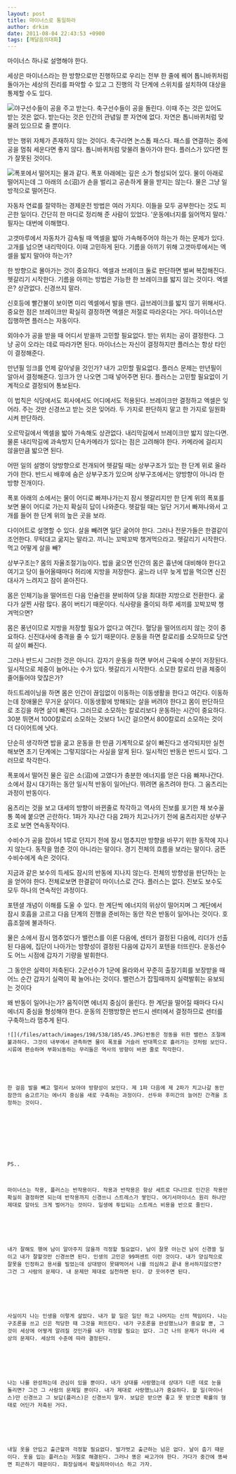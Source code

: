```yaml
---
layout: post
title: 마이너스로 통일하라
author: drkim
date: 2011-08-04 22:43:53 +0900
tags: [깨달음의대화]
---
```

  
마이너스 하나로 설명해야 한다. 




  세상은 마이너스라는 한 방향으로만 진행하므로 우리는 전부 한 줄에 꿰어 톱니바퀴처럼 돌아가는 세상의 진리를 파악할 수 있고 그 진행의 각 단계에 스위치를 설치하여 대상을 통제할 수도 있다.






 ![](/files/attach/images/198/538/185/46.JPG)야구선수들이 공을 주고 받는다. 축구선수들이 공을 돌린다. 이때 주는 것은 있어도 받는 것은 없다. 받는다는 것은 인간의 관념일 뿐 자연에 없다. 자연은 톱니바퀴처럼 맞물려 있으므로 줄 뿐이다. 



받는 행위 자체가 존재하지 않는 것이다. 축구라면 논스톱 패스다. 패스를 연결하는 중에 공을 멈춰 세운다면 좋지 않다. 톱니바퀴처럼 맞물려 돌아가야 한다. 플러스가 있다면 뭔가 잘못된 것이다. 



 ![](/files/attach/images/198/538/185/47.jpg)폭포에서 떨어지는 물과 같다. 폭포 아래에는 깊은 소가 형성되어 있다. 물이 아래로 떨어지는데 그 아래의 소(沼)가 손을 벌리고 공손하게 물을 받지는 않는다. 물은 그냥 일방적으로 떨어진다. 

자동차 연료를 절약하는 경제운전 방법은 여러 가지다. 이들을 모두 공부한다는 것도 피곤한 일이다. 간단히 한 마디로 정리해 준 사람이 있었다. '운동에너지를 잃어먹지 말라.' 필자는 대번에 이해했다. 

고갯마루에서 자동차가 감속될 때 엑셀을 밟아 가속해주어야 하는가 하는 문제가 있다. 고개를 넘으면 내리막이다. 이때 고민하게 된다. 기름을 아끼기 위해 고갯마루에서는 엑셀을 밟지 말아야 하는가? 

한 방향으로 몰아가는 것이 중요하다. 엑셀과 브레이크 둘로 판단하면 벌써 복잡해진다. 헷갈리기 시작한다. 기름을 아끼는 방법은 가능한 한 브레이크를 밟지 않는 것이다. 엑셀은? 상관없다. 신경쓰지 말라. 

신호등에 빨간불이 보이면 미리 엑셀에서 발을 뗀다. 급브레이크를 밟지 않기 위해서다. 중요한 점은 브레이크만 확실히 결정하면 엑셀은 저절로 따라온다는 거다. 마이너스만 집행하면 플러스는 자동이다. 



외야수가 공을 받을 때 어디서 받을까 고민할 필요없다. 받는 위치는 공이 결정한다. 그냥 공이 오라는 데로 따라가면 된다. 마이너스는 자신이 결정하지만 플러스는 항상 타인이 결정해준다. 




  만년필 잉크를 언제 갈아넣을 것인가? 내가 고민할 필요없다. 플러스 문제는 만년필이 알아서 결정해준다. 잉크가 안 나오면 그때 넣어주면 된다. 플러스는 고민할 필요없이 기계적으로 결정되어 통보된다.


이 법칙은 식당에서도 회사에서도 어디에서도 적용된다. 브레이크만 결정하고 엑셀은 잊어라. 주는 것만 신경쓰고 받는 것은 잊어라. 두 가지로 판단하지 말고 한 가지로 일원화 시켜 판단하라. 

오르막길에서 엑셀을 밟아 가속해도 상관없다. 내리막길에서 브레이크만 밟지 않는다면. 물론 내리막길에 과속방지 단속카메라가 있다는 점은 고려해야 한다. 카메라에 걸리지 않을만큼 밟으면 된다. 

어떤 일의 설명이 양방향으로 전개되어 헷갈릴 때는 상부구조가 있는 한 단계 위로 올라가야 한다. 반드시 배후에 숨은 상부구조가 있으며 상부구조에서는 양방향이 아니라 한 방향 전개이다. 



폭포 아래의 소에서는 물이 어디로 빠져나가는지 잠시 헷갈리지만 한 단계 위의 폭포를 보면 물이 어디로 가는지 확실히 답이 나와준다. 헷갈릴 때는 일단 거기서 빠져나와서 고개를 들어 한 단계 위의 높은 곳을 보라.

다이어트로 설명할 수 있다. 살을 빼려면 일단 굶어야 한다. 그러나 전문가들은 한결같이 조언한다. 무턱대고 굶지는 말라고. 끼니는 꼬박꼬박 챙겨먹으라고. 헷갈리기 시작한다. 먹고 어떻게 살을 빼? 

상부구조는? 몸의 자율조절기능이다. 밥을 굶으면 인간의 몸은 흉년에 대비해야 한다고 여기고 당이 들어올때마다 허리에 지방을 저장한다. 굶느라 너무 늦게 밥을 먹으면 신진대사가 느려지고 잠이 쏟아진다. 

몸은 인체기능을 떨어뜨린 다음 인슐린을 분비하여 당을 최대한 지방으로 전환한다. 굶다가 살찐 사람 많다. 몸이 버티기 때문이다. 식사량을 줄이되 하루 세끼를 꼬박꼬박 챙겨먹으면? 

몸은 풍년이므로 지방을 저장할 필요가 없다고 여긴다. 혈당을 떨어뜨리지 않는 것이 중요하다. 신진대사에 충격을 줄 수 있기 때문이다. 운동을 하면 칼로리를 소모하므로 당연히 살이 빠진다. 

그러나 반드시 그러한 것은 아니다. 갑자기 운동을 하면 부어서 근육에 수분이 저장된다. 일시적으로 체중이 늘어나는 수가 있다. 헷갈리기 시작한다. 소모한 칼로리 만큼 체중이 줄어들어야 맞잖은가? 

하드트레이닝을 하면 몸은 인간이 끊임없이 이동하는 이동생활을 한다고 여긴다. 이동하는데 장애물은 무거운 살이다. 이동생활에 방해되는 살을 버려야 한다고 몸이 판단하므로 조깅을 하면 살이 빠진다. 그러므로 소모하는 칼로리보다 운동하는 시간이 중요하다. 30분 뛰면서 1000칼로리 소모하는 것보다 1시간 걸으면서 800칼로리 소모하는 것이 더 다이어트에 낫다. 

단순히 생각하면 밥을 굶고 운동을 한 만큼 기계적으로 살이 빠진다고 생각되지만 실천해보면 초기 단계에는 그렇지않다는 사실을 알게 된다. 일시적인 반동은 반드시 있다. 그러므로 착각한다. 

폭포에서 떨어진 물은 깊은 소(沼)에 고였다가 충분한 에너지를 얻은 다음 빠져나간다. 소에서 잠시 대기하는 동안 일시적 반동이 일어난다. 뛰려면 움츠려야 한다. 그 움츠리는 과정이 반동이다. 

움츠리는 것을 보고 대세의 방향이 바뀐줄로 착각하고 역사의 진보를 포기한 채 보수꼴통 쪽에 붙으면 곤란하다. 1파가 지나간 다음 2파가 치고나가기 전에 움츠리지만 상부구조로 보면 연속동작이다. 

수비수가 공을 잡아서 1루로 던지기 전에 잠시 멈추지만 방향을 바꾸기 위한 동작에 지나지 않는다. 동작을 멈춘 것이 아니라는 말이다. 경기 전체의 흐름을 보라는 말이다. 굼뜬 수비수에게 속은 것이다. 

지금과 같은 보수의 득세도 잠시의 반동에 지나지 않는다. 전체의 방향성을 판단하는 눈을 얻어야 한다. 전체로보면 한결같이 마이너스로 간다. 플러스는 없다. 진보도 보수도 모두 하나의 연속적인 과정이다. 

포텐셜 개념이 이해를 도울 수 있다. 한 계단씩 에너지의 위상이 떨어지며 그 계단에서 잠시 호흡을 고르고 다음 단계의 진행을 준비하는 동안 작은 반동이 일어나는 것이다. 호흡조절에 불과하다. 




  물은 소에서 잠시 멈추었다가 밸런스를 이룬 다음에, 센터가 결정된 다음에, 리더가 선출된 다음에, 집단이 나아가는 방향성이 결정된 다음에 갑자기 포텐을 터뜨린다. 운동선수도 어느 시점에 갑자기 기량을 발휘한다.






  그 동안은 실력이 저축된다. 2군선수가 1군에 올라와서 꾸준히 출장기회를 보장받을 때 어느 순간 갑자기 실력이 확 늘어나는 것이다. 밸런스가 잡힐때까지 실력발휘는 유보되는 것이다 
  
  
  왜 반동이 일어나는가? 움직이면 에너지 중심이 쏠린다. 한 계단을 떨어질 때마다 다시 에너지 중심을 형성해야 한다. 운동의 진행방향은 반드시 센터에서 결정하므로 센터를 구축하느라 멈추게 된다. 
  
  
  
  
  
    ![](/files/attach/images/198/538/185/45.JPG)반동은 정동을 위한 밸런스 조절에 불과하다. 그것이 내부에서 관측하면 물이 폭포를 거슬러 반대쪽으로 흘러가는 것처럼 보인다. 시류에 편승하며 부화뇌동하는 무리들은 역사의 방향이 바뀐 줄로 착각한다. 
  
  
  
  
  
    한 걸음 발을 빼고 멀리서 보아야 방향성이 보인다. 제 1파 다음에 제 2파가 치고나갈 동안 잠깐의 숨고르기는 에너지 중심을 새로 구축하는 과정이다. 선두와 후미간의 늘어진 간격을 조정하는 것이다.
  
  
  
  
  
  
  
  
  
    PS..
  
  
  
    마이너스는 작용, 플러스는 반작용이다. 작용과 반작용은 항상 세트로 다니므로 인간은 작용만 확실히 결정하면 되는데 반작용까지 신경쓰니 스트레스가 쌓인다. 여기서마이너스 원리 하나만 제대로 알아도 크게 벌어가는 것이다. 일생에 투입되는 스트레스 비용을 반으로 줄인다.
  
  
  
  
  
  
    내가 잘해도 행여 남이 알아주지 않을까 걱정할 필요없다. 남이 잘못 아는건 남이 신경쓸 일이고 내가 잘할것만 신경쓰면 된다. 인생의 고민은 99퍼센트 이런 것이다. 내가 양심적으로 잘못을 인정하고 용서를 빌었는데 상대방이 못돼먹어서 나를 의심하고 끝내 용서하지않으면? 그건 그 사람의 문제다. 내 문제만 제대로 실천하면 된다. 걍 웃어주면 된다.
  
  
  
  
  
  
    사실이지 나는 인생을 이렇게 살았다. 내가 할 일은 일단 하고 나머지는 신의 책임이다. 나는 구조론을 쓰고 신은 적당한 때 그것을 퍼뜨린다. 내가 구조론을 완성했느냐가 중요할 뿐, 그것이 세상에 어떻게 알려질 것인가를 내가 걱정할 필요는 없다. 그건 나의 문제가 아니라 세상의 문제다. 세상의 수준에 따라 결정된다.
  
  
  
  
  
  
    나는 나를 완성하는데 관심이 있을 뿐이다. 내가 상대를 사랑했는데 상대가 다른 데로 눈을 돌리면? 그건 그 사람의 문제일 뿐이다. 내가 제대로 사랑했느냐가 중요하다. 할 일(마이너스)만 신경쓰고 그 보답(플러스)은 신경쓰지 말자. 보답은 받으면 좋고 못 받으면 확률의 형태로 어딘가 저축된 거다.
  
  
  
  
  
  
    내일 옷을 안입고 출근할까 걱정할 필요없다. 발가벗고 출근하는 넘은 없다. 날이 춥기 때문이다. 옷을 입는 플러스는 저절로 해결된다. 그러나 똥은 싸고가야 한다. 가다가 중간에 똥싸면 피곤하기 때문이다. 화장실에서 확실히마이너스 하고 가자.
  
  
  
  
   
  
  
    
    
    
    
    
    
    
    
    
    
    
    
    
      
      
      
      
      
      
      
      
      
      
      
      
      
      
      
      
      
      
      
      
      
      
      
      
      
      
      
      
      
      
      
      
      
      
      
      
      
      
      
      
      
      
      
      
      
      
      
      
      
      
      
      
      
      
      
      
      
      
      
      
      
      
      
      
      
      
      
      
      
      
      
      
      
      
      
      
      
      
      
      
      
      
      
      
      
      
      
      
      
      
      
      
      
      
      
      
      
      
      
      
      
    
  
